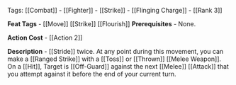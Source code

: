 Tags: [[Combat]] - [[Fighter]] - [[Strike]] - [[Flinging Charge]] - [[Rank 3]]

**Feat Tags** - [[Move]] [[Strike]] [[Flourish]]
**Prerequisites** - None.

**Action Cost** - [[Action 2]]

**Description** - [[Stride]] twice. At any point during this movement, you can make a [[Ranged Strike]] with a [[Toss]] or [[Thrown]] [[Melee Weapon]]. On a [[Hit]], Target is [[Off-Guard]] against the next [[Melee]] [[Attack]] that you attempt against it before the end of your current turn.